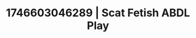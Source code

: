 ---
categories:
- AI-generated
- Cosplay
- Full-body chills
- Mindful kink
- Subtle dominance
- Ethereal kink
- ASMR
- AI girlfriend fantasy
image: /assets/images/1746603046289.jpg
layout: post
seo:
  description: Featured content with exclusive Scat Fetish, ABDL Play. HD images available.
  keywords: Scat Fetish, ABDL Play
  og_image: /assets/images/1746603046289.jpg
  schema_type: VisualArtwork
tags:
- ABDL Play
- Scat Fetish
- '#1746603046289'
title: 1746603046289 | Scat Fetish ABDL Play
---